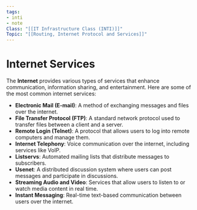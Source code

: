 ```yaml
---
tags: 
- inti
- note
Class: "[[IT Infrastructure Class (INTI)]]"
Topic: "[[Routing, Internet Protocol and Services]]"
---
```


# Internet Services

The **Internet** provides various types of services that enhance communication, information sharing, and entertainment. Here are some of the most common internet services:

- **Electronic Mail (E-mail)**: A method of exchanging messages and files over the internet.
- **File Transfer Protocol (FTP)**: A standard network protocol used to transfer files between a client and a server.
- **Remote Login (Telnet)**: A protocol that allows users to log into remote computers and manage them.
- **Internet Telephony**: Voice communication over the internet, including services like VoIP.
- **Listservs**: Automated mailing lists that distribute messages to subscribers.
- **Usenet**: A distributed discussion system where users can post messages and participate in discussions.
- **Streaming Audio and Video**: Services that allow users to listen to or watch media content in real time.
- **Instant Messaging**: Real-time text-based communication between users over the internet.